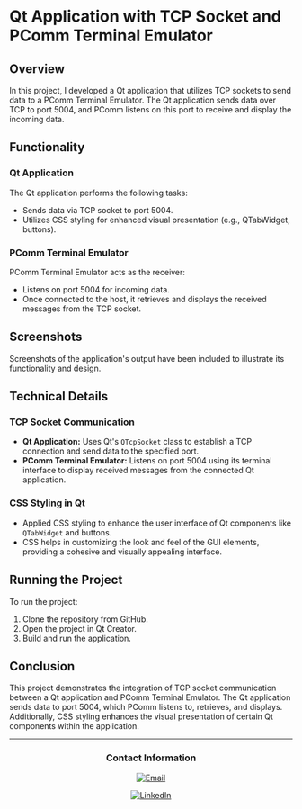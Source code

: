 # Qt Application with TCP Socket and PComm Terminal Emulator

## Overview
In this project, I developed a Qt application that utilizes TCP sockets to send data to a PComm Terminal Emulator. The Qt application sends data over TCP to port 5004, and PComm listens on this port to receive and display the incoming data.

## Functionality

### Qt Application
The Qt application performs the following tasks:
- Sends data via TCP socket to port 5004.
- Utilizes CSS styling for enhanced visual presentation (e.g., QTabWidget, buttons).

### PComm Terminal Emulator
PComm Terminal Emulator acts as the receiver:
- Listens on port 5004 for incoming data.
- Once connected to the host, it retrieves and displays the received messages from the TCP socket.

## Screenshots
Screenshots of the application's output have been included to illustrate its functionality and design.

## Technical Details

### TCP Socket Communication
- **Qt Application:** Uses Qt's `QTcpSocket` class to establish a TCP connection and send data to the specified port.
- **PComm Terminal Emulator:** Listens on port 5004 using its terminal interface to display received messages from the connected Qt application.

### CSS Styling in Qt
- Applied CSS styling to enhance the user interface of Qt components like `QTabWidget` and buttons.
- CSS helps in customizing the look and feel of the GUI elements, providing a cohesive and visually appealing interface.

## Running the Project
To run the project:
1. Clone the repository from GitHub.
2. Open the project in Qt Creator.
3. Build and run the application.

## Conclusion
This project demonstrates the integration of TCP socket communication between a Qt application and PComm Terminal Emulator. The Qt application sends data to port 5004, which PComm listens to, retrieves, and displays. Additionally, CSS styling enhances the visual presentation of certain Qt components within the application.

---
<div align="center">

### Contact Information

[![Email](https://img.shields.io/badge/Email-sivasaiyarlagadda2001@gmail.com-green?style=flat-square&logo=gmail)](mailto:sivasaiyarlagadda2001@gmail.com)

[![LinkedIn](https://img.shields.io/badge/LinkedIn-Sivasai_Yarlagadda-blue?style=flat-square&logo=linkedin)](https://www.linkedin.com/in/sivasai-yarlagadda)



</div>

